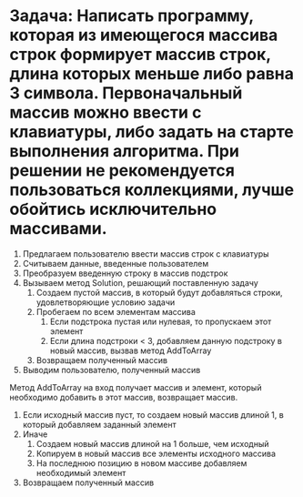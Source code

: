 # Задача: Написать программу, которая из имеющегося массива строк формирует массив строк, длина которых меньше либо равнa 3 символа. Первоначальный массив можно ввести с клавиатуры, либо задать на старте выполнения алгоритма.  При решении не рекомендуется пользоваться коллекциями, лучше обойтись исключительно массивами.

1. Предлагаем пользователю ввести массив строк с клавиатуры 
2. Считываем данные, введенные пользователем
3. Преобразуем введенную строку в массив подстрок
4. Вызываем метод Solution, решающий поставленную задачу
    1. Создаем пустой массив, в который будут добавляться строки, удовлетворяющие условию задачи
    2. Пробегаем по всем элементам массива
        1. Если подстрока пустая или нулевая, то пропускаем этот элемент
        2. Если длина подстроки < 3, добавляем данную подстроку в новый массив, вызвав метод AddToArray
    3. Возвращаем полученный массив
5. Выводим пользователю, полученный массив


Метод AddToArray на вход получает массив и элемент, который необходимо добавить в этот массив, возвращает массив.
1. Если исходный массив пуст, то создаем новый массив длиной 1, в который добавляем заданный элемент
2. Иначе
    1. Создаем новый массив длиной на 1 больше, чем исходный
    2. Копируем в новый массив все элементы исходного массива
    3. На последнюю позицию в новом массиве добавляем необходимый элемент
3. Возвращаем полученный массив